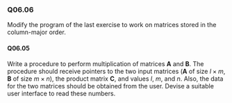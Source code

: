 
### Q06.06

Modify the program of the last exercise to work on matrices stored in the column-major order.

#### Q06.05

Write a procedure to perform multiplication of matrices **A** and **B**. The procedure should receive pointers to the two input matrices (**A** of size $l×m$, **B** of size $m×n$), the product matrix **C**, and values $l$, $m$, and $n$. Also, the data for the two matrices should be obtained from the user. Devise a suitable user interface to read these numbers.